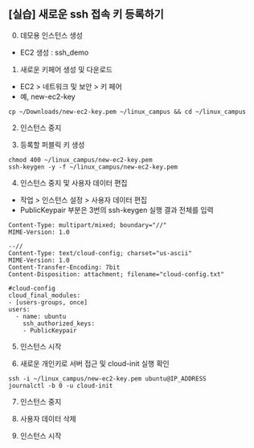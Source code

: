 ## [실습] 새로운 ssh 접속 키 등록하기

0. 데모용 인스턴스 생성
 + EC2 생성 : ssh_demo

1. 새로운 키페어 생성 및 다운로드 
 + EC2 > 네트워크 및 보안 > 키 페어
 + 예, new-ec2-key
 ```
 cp ~/Downloads/new-ec2-key.pem ~/linux_campus && cd ~/linux_campus
 ```

2. 인스턴스 중지

3. 등록할 퍼블릭 키 생성 
```
chmod 400 ~/linux_campus/new-ec2-key.pem
ssh-keygen -y -f ~/linux_campus/new-ec2-key.pem
```

4. 인스턴스 중지 및 사용자 데이터 편집
 + 작업 > 인스턴스 설정 > 사용자 데이터 편집
 + PublicKeypair 부분은 3번의 ssh-keygen 실행 결과 전체를 입력
```
Content-Type: multipart/mixed; boundary="//"
MIME-Version: 1.0

--//
Content-Type: text/cloud-config; charset="us-ascii"
MIME-Version: 1.0
Content-Transfer-Encoding: 7bit
Content-Disposition: attachment; filename="cloud-config.txt"

#cloud-config
cloud_final_modules:
- [users-groups, once]
users:
  - name: ubuntu
    ssh_authorized_keys: 
    - PublicKeypair
```

5. 인스턴스 시작

6. 새로운 개인키로 서버 접근 및 cloud-init 실행 확인
```
ssh -i ~/linux_campus/new-ec2-key.pem ubuntu@IP_ADDRESS
journalctl -b 0 -u cloud-init
```

7. 인스턴스 중지

8. 사용자 데이터 삭제

9. 인스턴스 시작


